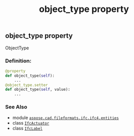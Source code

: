 ﻿---
title: object_type property
second_title: Aspose.CAD for Python via .NET API References
description: 
type: docs
weight: 80
url: /aspose.cad.fileformats.ifc.ifc4.entities/ifcactuator/object_type/
is_root: false
---

## object_type property


ObjectType
### Definition:
```python
@property
def object_type(self):
    ...
@object_type.setter
def object_type(self, value):
    ...
```

### See Also
* module [`aspose.cad.fileformats.ifc.ifc4.entities`](../../)
* class [`IfcActuator`](/cad/python-net/aspose.cad.fileformats.ifc.ifc4.entities/ifcactuator)
* class [`IfcLabel`](/cad/python-net/aspose.cad.fileformats.ifc.ifc4.types/ifclabel)
